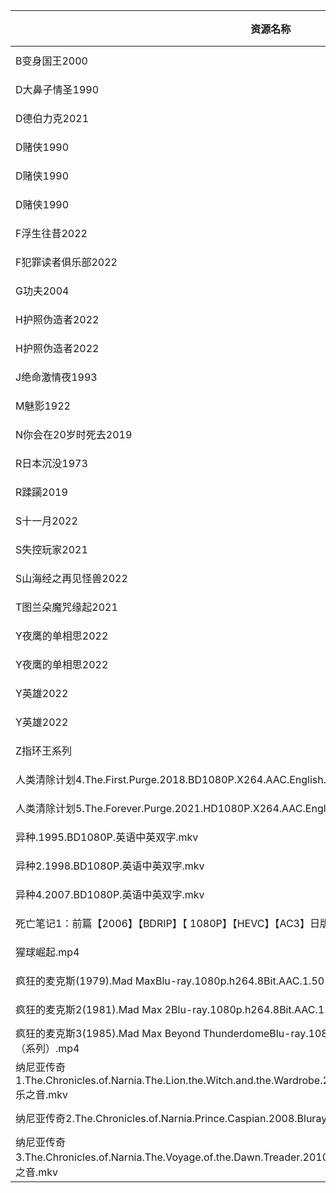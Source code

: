 | 资源名称                                                                                                              | 分享链接                                      | 发布时间       |
| ----------------------------------------------------------------------------------------------------------------- | ----------------------------------------- | ---------- |
| B变身国王2000                                                                                                         | https://pan.quark.cn/s/79930d8e6868       | 2023-08-26 |
| D大鼻子情圣1990                                                                                                        | https://www.aliyundrive.com/s/1UCmYX5dHEg | 2023-07-29 |
| D德伯力克2021                                                                                                         | https://www.aliyundrive.com/s/BPrKcPqNfP6 | 2023-08-21 |
| D赌侠1990                                                                                                           | https://www.aliyundrive.com/s/QKM1D9s8LkJ | 2023-06-23 |
| D赌侠1990                                                                                                           | https://www.aliyundrive.com/s/T7gcZ1t8Luu | 2023-06-20 |
| D赌侠1990                                                                                                           | https://www.aliyundrive.com/s/PrA5GzcZ1Fb | 2023-06-20 |
| F浮生往昔2022                                                                                                         | https://pan.quark.cn/s/0ed78c3b0474       | 2023-08-27 |
| F犯罪读者俱乐部2022                                                                                                      | https://www.aliyundrive.com/s/kQcjRdpgpxQ | 2023-08-26 |
| G功夫2004                                                                                                           | https://www.aliyundrive.com/s/F3JeNLwyKoU | 2023-07-05 |
| H护照伪造者2022                                                                                                        | https://pan.quark.cn/s/be6ee113d1f6       | 2023-08-27 |
| H护照伪造者2022                                                                                                        | https://www.aliyundrive.com/s/qNvohRUe9Wm | 2023-08-27 |
| J绝命激情夜1993                                                                                                        | https://www.aliyundrive.com/s/KA2mrYrajfh | 2023-08-21 |
| M魅影1922                                                                                                           | https://pan.quark.cn/s/fc7b225fe586       | 2023-08-27 |
| N你会在20岁时死去2019                                                                                                    | https://pan.quark.cn/s/9dc0f155d14b       | 2023-08-27 |
| R日本沉没1973                                                                                                         | https://pan.quark.cn/s/11a40fc80cb5       | 2023-08-26 |
| R蹂躏2019                                                                                                           | https://www.aliyundrive.com/s/b4n8zJsHnNB | 2023-08-23 |
| S十一月2022                                                                                                          | https://www.aliyundrive.com/s/sCzoGYNiV4Z | 2023-08-15 |
| S失控玩家2021                                                                                                         | https://www.aliyundrive.com/s/u3CPJ8Q82nS | 2023-08-13 |
| S山海经之再见怪兽2022                                                                                                     | https://www.aliyundrive.com/s/iiriy1KjSGv | 2023-07-29 |
| T图兰朵魔咒缘起2021                                                                                                      | https://www.aliyundrive.com/s/oXjfKNGzY7b | 2023-08-10 |
| Y夜鹰的单相思2022                                                                                                       | https://pan.quark.cn/s/c8651d5c8997       | 2023-08-27 |
| Y夜鹰的单相思2022                                                                                                       | https://www.aliyundrive.com/s/bBUg67tM1ED | 2023-08-27 |
| Y英雄2022                                                                                                           | https://pan.quark.cn/s/cca409c3e3d2       | 2023-08-27 |
| Y英雄2022                                                                                                           | https://www.aliyundrive.com/s/xs8ca1ACk4X | 2023-08-27 |
| Z指环王系列                                                                                                            | https://www.aliyundrive.com/s/ts6gTSExHd4 | 2023-08-07 |
| 人类清除计划4.The.First.Purge.2018.BD1080P.X264.AAC.English.CHS-ENG.52movieba.mp4                                       | https://www.aliyundrive.com/s/fDvsEgWMUof | 2023-02-07 |
| 人类清除计划5.The.Forever.Purge.2021.HD1080P.X264.AAC.English.CHS-ENG.Mp4Fan.mp4                                        | https://www.aliyundrive.com/s/KY2687mkJmr | 2023-02-07 |
| 异种.1995.BD1080P.英语中英双字.mkv                                                                                        | https://www.aliyundrive.com/s/PLLXAPSin35 | 2023-02-07 |
| 异种2.1998.BD1080P.英语中英双字.mkv                                                                                       | https://www.aliyundrive.com/s/j6c1RL9jp63 | 2023-02-07 |
| 异种4.2007.BD1080P.英语中英双字.mkv                                                                                       | https://www.aliyundrive.com/s/CVyYgA4bjSj | 2023-02-07 |
| 死亡笔记1：前篇【2006】【BDRIP】【 1080P】【HEVC】【AC3】日版.mkv                                                                    | https://www.aliyundrive.com/s/vrjNN3X7d9W | 2023-02-07 |
| 猩球崛起.mp4                                                                                                          | https://www.aliyundrive.com/s/SmGiLd2fxKY | 2023-02-07 |
| 疯狂的麦克斯(1979).Mad MaxBlu-ray.1080p.h264.8Bit.AAC.1.50 G.疯狂的麦克斯（系列）.mp4                                             | https://www.aliyundrive.com/s/YRRi2Eb7xcX | 2023-02-07 |
| 疯狂的麦克斯2(1981).Mad Max 2Blu-ray.1080p.h264.8Bit.AAC.1.96 G.疯狂的麦克斯（系列）.mp4                                          | https://www.aliyundrive.com/s/3qeAAjv4V8u | 2023-02-07 |
| 疯狂的麦克斯3(1985).Mad Max Beyond ThunderdomeBlu-ray.1080p.h264.8Bit.AAC.2.19 G.疯狂的麦克斯（系列）.mp4                         | https://www.aliyundrive.com/s/TJ6J576Z8R3 | 2023-02-07 |
| 纳尼亚传奇1.The.Chronicles.of.Narnia.The.Lion.the.Witch.and.the.Wardrobe.2005.Bluray.1080p.H265.10bits.AC3.5.1-乐之音.mkv | https://www.aliyundrive.com/s/W85iTm73vjG | 2023-02-07 |
| 纳尼亚传奇2.The.Chronicles.of.Narnia.Prince.Caspian.2008.Bluray.1080p.H265.10bits.AC3.5.1-乐之音.mkv                      | https://www.aliyundrive.com/s/qjQQB23TTH6 | 2023-02-07 |
| 纳尼亚传奇3.The.Chronicles.of.Narnia.The.Voyage.of.the.Dawn.Treader.2010.Bluray.1080p.H265.10bits.AC3.5.1-乐之音.mkv      | https://www.aliyundrive.com/s/suwQa8sxh67 | 2023-02-07 |
